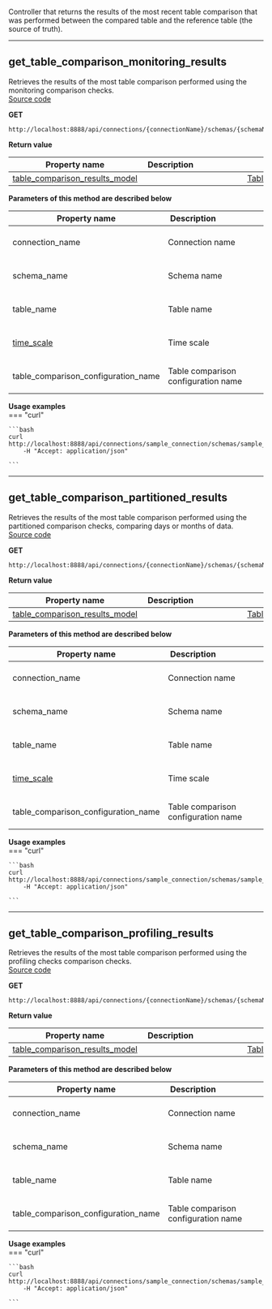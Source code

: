 Controller that returns the results of the most recent table comparison that was performed between the compared table and the reference table (the source of truth).  


___  
## get_table_comparison_monitoring_results  
Retrieves the results of the most table comparison performed using the monitoring comparison checks.  
[Source code](https://github.com/dqops/dqo/blob/develop/distribution/python/dqops/client/api/table_comparison_results/get_table_comparison_monitoring_results.py)
  

**GET**
```
http://localhost:8888/api/connections/{connectionName}/schemas/{schemaName}/tables/{tableName}/monitoring/{timeScale}/comparisons/{tableComparisonConfigurationName}/results  
```

**Return value**  
  
|&nbsp;Property&nbsp;name&nbsp;|&nbsp;Description&nbsp;&nbsp;&nbsp;&nbsp;&nbsp;&nbsp;&nbsp;&nbsp;&nbsp;&nbsp;&nbsp;&nbsp;&nbsp;&nbsp;&nbsp;&nbsp;&nbsp;&nbsp;&nbsp;&nbsp;&nbsp;|&nbsp;Data&nbsp;type&nbsp;|
|---------------|---------------------------------|-----------|
|[table_comparison_results_model](\docs\client\models\table_comparison_results\#tablecomparisonresultsmodel)||[TableComparisonResultsModel](\docs\client\models\table_comparison_results\#tablecomparisonresultsmodel)|




**Parameters of this method are described below**  
  
|&nbsp;Property&nbsp;name&nbsp;|&nbsp;Description&nbsp;&nbsp;&nbsp;&nbsp;&nbsp;&nbsp;&nbsp;&nbsp;&nbsp;&nbsp;&nbsp;&nbsp;&nbsp;&nbsp;&nbsp;&nbsp;&nbsp;&nbsp;&nbsp;&nbsp;&nbsp;|&nbsp;Data&nbsp;type&nbsp;|&nbsp;Required&nbsp;|
|---------------|---------------------------------|-----------|-----------------|
|connection_name|Connection name|string|:material-check-bold:|
|schema_name|Schema name|string|:material-check-bold:|
|table_name|Table name|string|:material-check-bold:|
|[time_scale](\docs\client\models\#checktimescale)|Time scale|[CheckTimeScale](\docs\client\models\#checktimescale)|:material-check-bold:|
|table_comparison_configuration_name|Table comparison configuration name|string|:material-check-bold:|






**Usage examples**  
=== "curl"
      
    ```bash
    curl http://localhost:8888/api/connections/sample_connection/schemas/sample_schema/tables/sample_table/monitoring/"daily"/comparisons/sample_table_comparison/results^
		-H "Accept: application/json"

    ```


___  
## get_table_comparison_partitioned_results  
Retrieves the results of the most table comparison performed using the partitioned comparison checks, comparing days or months of data.  
[Source code](https://github.com/dqops/dqo/blob/develop/distribution/python/dqops/client/api/table_comparison_results/get_table_comparison_partitioned_results.py)
  

**GET**
```
http://localhost:8888/api/connections/{connectionName}/schemas/{schemaName}/tables/{tableName}/partitioned/{timeScale}/comparisons/{tableComparisonConfigurationName}/results  
```

**Return value**  
  
|&nbsp;Property&nbsp;name&nbsp;|&nbsp;Description&nbsp;&nbsp;&nbsp;&nbsp;&nbsp;&nbsp;&nbsp;&nbsp;&nbsp;&nbsp;&nbsp;&nbsp;&nbsp;&nbsp;&nbsp;&nbsp;&nbsp;&nbsp;&nbsp;&nbsp;&nbsp;|&nbsp;Data&nbsp;type&nbsp;|
|---------------|---------------------------------|-----------|
|[table_comparison_results_model](\docs\client\models\table_comparison_results\#tablecomparisonresultsmodel)||[TableComparisonResultsModel](\docs\client\models\table_comparison_results\#tablecomparisonresultsmodel)|




**Parameters of this method are described below**  
  
|&nbsp;Property&nbsp;name&nbsp;|&nbsp;Description&nbsp;&nbsp;&nbsp;&nbsp;&nbsp;&nbsp;&nbsp;&nbsp;&nbsp;&nbsp;&nbsp;&nbsp;&nbsp;&nbsp;&nbsp;&nbsp;&nbsp;&nbsp;&nbsp;&nbsp;&nbsp;|&nbsp;Data&nbsp;type&nbsp;|&nbsp;Required&nbsp;|
|---------------|---------------------------------|-----------|-----------------|
|connection_name|Connection name|string|:material-check-bold:|
|schema_name|Schema name|string|:material-check-bold:|
|table_name|Table name|string|:material-check-bold:|
|[time_scale](\docs\client\models\#checktimescale)|Time scale|[CheckTimeScale](\docs\client\models\#checktimescale)|:material-check-bold:|
|table_comparison_configuration_name|Table comparison configuration name|string|:material-check-bold:|






**Usage examples**  
=== "curl"
      
    ```bash
    curl http://localhost:8888/api/connections/sample_connection/schemas/sample_schema/tables/sample_table/partitioned/"daily"/comparisons/sample_table_comparison/results^
		-H "Accept: application/json"

    ```


___  
## get_table_comparison_profiling_results  
Retrieves the results of the most table comparison performed using the profiling checks comparison checks.  
[Source code](https://github.com/dqops/dqo/blob/develop/distribution/python/dqops/client/api/table_comparison_results/get_table_comparison_profiling_results.py)
  

**GET**
```
http://localhost:8888/api/connections/{connectionName}/schemas/{schemaName}/tables/{tableName}/profiling/comparisons/{tableComparisonConfigurationName}/results  
```

**Return value**  
  
|&nbsp;Property&nbsp;name&nbsp;|&nbsp;Description&nbsp;&nbsp;&nbsp;&nbsp;&nbsp;&nbsp;&nbsp;&nbsp;&nbsp;&nbsp;&nbsp;&nbsp;&nbsp;&nbsp;&nbsp;&nbsp;&nbsp;&nbsp;&nbsp;&nbsp;&nbsp;|&nbsp;Data&nbsp;type&nbsp;|
|---------------|---------------------------------|-----------|
|[table_comparison_results_model](\docs\client\models\table_comparison_results\#tablecomparisonresultsmodel)||[TableComparisonResultsModel](\docs\client\models\table_comparison_results\#tablecomparisonresultsmodel)|




**Parameters of this method are described below**  
  
|&nbsp;Property&nbsp;name&nbsp;|&nbsp;Description&nbsp;&nbsp;&nbsp;&nbsp;&nbsp;&nbsp;&nbsp;&nbsp;&nbsp;&nbsp;&nbsp;&nbsp;&nbsp;&nbsp;&nbsp;&nbsp;&nbsp;&nbsp;&nbsp;&nbsp;&nbsp;|&nbsp;Data&nbsp;type&nbsp;|&nbsp;Required&nbsp;|
|---------------|---------------------------------|-----------|-----------------|
|connection_name|Connection name|string|:material-check-bold:|
|schema_name|Schema name|string|:material-check-bold:|
|table_name|Table name|string|:material-check-bold:|
|table_comparison_configuration_name|Table comparison configuration name|string|:material-check-bold:|






**Usage examples**  
=== "curl"
      
    ```bash
    curl http://localhost:8888/api/connections/sample_connection/schemas/sample_schema/tables/sample_table/profiling/comparisons/sample_table_comparison/results^
		-H "Accept: application/json"

    ```


